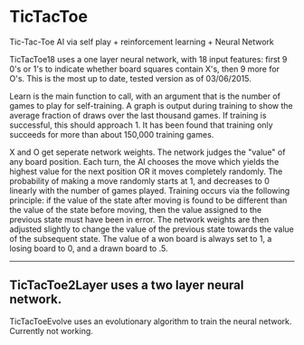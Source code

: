 # TicTacToe
Tic-Tac-Toe AI via self play + reinforcement learning + Neural Network

TicTacToe18 uses a one layer neural network, with 18 input features: first 9 0's or 1's to indicate whether board squares contain X's, then 9 more for O's. This is the most up to date, tested version as of 03/06/2015.

Learn is the main function to call, with an argument that is the number of games to play for self-training. A graph is output during training to show the average fraction of draws over the last thousand games. If training is successful, this should approach 1. It has been found that training only succeeds for more than about 150,000 training games.

X and O get seperate network weights.  The network judges the "value" of any board position.  Each turn, the AI chooses the move which yields the highest value for the next position OR it moves completely randomly.  The probability of making a move randomly starts at 1, and decreases to 0 linearly with the number of games played.  Training occurs via the following principle: if the value of the state after moving is found to be  different than the value of the state before moving, then the value assigned to the previous state must have been in error.  The network weights are then adjusted slightly to change the value of the previous state towards the value of the subsequent state.  The value of a won board is always set to 1, a losing board to 0, and a drawn board to .5.

-----------
TicTacToe2Layer uses a two layer neural network.
-----------
TicTacToeEvolve uses an evolutionary algorithm to train the neural network. Currently not working.

